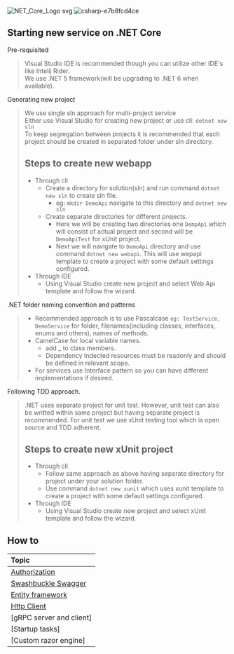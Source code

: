 ![NET_Core_Logo svg](https://user-images.githubusercontent.com/20155657/131152498-70880e11-80b3-45ab-98a3-60f266f0127f.png)
![csharp-e7b8fcd4ce](https://user-images.githubusercontent.com/20155657/131152478-de89a88c-6240-4d20-8bae-06a527573c24.png)

## Starting new service on .NET Core

Pre-requisited

> Visual Studio IDE is recommended though you can utilize other IDE's like Intelij Rider.<br/>
> We use .NET 5 framework(will be upgrading to .NET 6 when available).

Generating new project

> We use single sln approach for multi-project service<br/>
> Either use Visual Studio for creating new project or use cli: `dotnet new sln`<br/>
> To keep segregation between projects it is recommended that each project should be created in separated folder under sln directory.
>
> ## Steps to create new webapp
>
> - Through cli
>   - Create a directory for solution(sln) and run command `dotnet new sln` to create sln file.
>     - eg: `mkdir DemoApi` navigate to this directory and `dotnet new sln`
>   - Create separate directories for different projects.
>     - Here we will be creating two directories one `DempApi` which will consist of actual project and second will be `DemoApiTest` for xUnit project.
>     - Next we will navigate to `DemoApi` directory and use command `dotnet new webapi`. This will use wepapi template to create a project with some default settings configured.
> - Through IDE
>   - Using Visual Studio create new project and select Web Api template and follow the wizard.

.NET folder naming convention and patterns

> - Recommended approach is to use Pascalcase `eg: TestService, DemoService` for folder, filenames(including classes, interfaces, enums and others), names of methods.
> - CamelCase for local variable names.
>   - add \_ to class members.
>   - Dependency Indected resources must be readonly and should be defined in relevant scope.
> - For services use Interface pattern so you can have different implementations if desired.

Following TDD approach.

> .NET uses separate project for unit test. However, unit test can also be writted within same project but having separate project is recommended.
> For unit test we use xUnit testing tool which is open source and TDD adherent.
>
> ## Steps to create new xUnit project
>
> - Through cli
>   - Follow same approach as above having separate directory for project under your solution folder.
>   - Use command `dotnet new xunit` which uses xunit template to create a project with some default settings configured.
> - Through IDE
>   - Using Visual Studio create new project and select xUnit template and follow the wizard.

## How to

|        Topic        |
| :----------------- |
|    [Authorization](https://github.com/itsbibeksaini/docs/blob/main/DotNet/authorization.md) |
| [Swashbuckle Swagger](https://github.com/itsbibeksaini/docs/blob/main/DotNet/swagger.md) |
|  [Entity framework](https://github.com/itsbibeksaini/docs/blob/main/DotNet/entityframework.md) |
|     [Http Client](https://github.com/itsbibeksaini/docs/blob/main/DotNet/httpclient.md) |
| [gRPC server and client] |
| [Startup tasks] |
| [Custom razor engine] |


